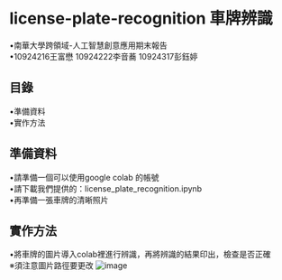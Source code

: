 # license-plate-recognition 車牌辨識   
•南華大學跨領域-人工智慧創意應用期末報告   
•10924216王富懋 10924222李音蕎 10924317彭鈺婷   
## 目錄   
•準備資料   
•實作方法   
## 準備資料    
•請準備一個可以使用google colab 的帳號   
•請下載我們提供的：license_plate_recognition.ipynb   
•再準備一張車牌的清晰照片
## 實作方法   
•將車牌的圖片導入colab裡進行辨識，再將辨識的結果印出，檢查是否正確   
※須注意圖片路徑要更改
![image](https://github.com/WuShuo02746480/license-plate/assets/71304560/97d14256-e4ce-4ce5-822f-743a3eaff4ea)   
